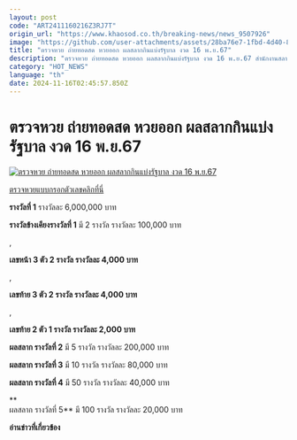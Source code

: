 ```yaml
---
layout: post
code: "ART2411160216Z3RJ7T"
origin_url: "https://www.khaosod.co.th/breaking-news/news_9507926"
image: "https://github.com/user-attachments/assets/28ba76e7-1fbd-4d40-8564-96983587c48f"
title: "ตรวจหวย ถ่ายทอดสด หวยออก ผลสลากกินแบ่งรัฐบาล งวด 16 พ.ย.67"
description: "ตรวจหวย ถ่ายทอดสด หวยออก ผลสลากกินแบ่งรัฐบาล งวด 16 พ.ย.67 สำนักงานสลากกินแบ่งรัฐบาล ออกรางวัล อาคารออกรางวัล สนามบินน้ำ ตรวจ-เช็กผลสลากทุกรางวัลที่นี่"
category: "HOT_NEWS"
language: "th"
date: 2024-11-16T02:45:57.850Z
---
```


# ตรวจหวย ถ่ายทอดสด หวยออก ผลสลากกินแบ่งรัฐบาล งวด 16 พ.ย.67

[![ตรวจหวย ถ่ายทอดสด หวยออก ผลสลากกินแบ่งรัฐบาล งวด 16 พ.ย.67](https://www.khaosod.co.th/wpapp/uploads/2024/11/government-lottery.jpg "ตรวจหวย ถ่ายทอดสด หวยออก ผลสลากกินแบ่งรัฐบาล งวด 16 พ.ย.67")](https://www.khaosod.co.th/wpapp/uploads/2024/11/government-lottery.jpg)

[ตรวจหวยแบบกรอกตัวเลขคลิกที่นี่](https://www.khaosod.co.th/lottery)

**รางวัลที่ 1** รางวัลละ 6,000,000 บาท



**รางวัลข้างเคียงรางวัลที่ 1** มี 2 รางวัล รางวัลละ 100,000 บาท

,

**เลขหน้า 3 ตัว 2 รางวัล รางวัลละ 4,000 บาท**

,

**เลขท้าย 3 ตัว 2 รางวัล รางวัลละ 4,000 บาท**

,

**เลขท้าย 2 ตัว 1 รางวัล รางวัลละ 2,000 บาท**



**ผลสลาก รางวัลที่ 2** มี 5 รางวัล รางวัลละ 200,000 บาท



**ผลสลาก รางวัลที่ 3** มี 10 รางวัล รางวัลละ 80,000 บาท



**ผลสลาก รางวัลที่ 4** มี 50 รางวัล รางวัลละ 40,000 บาท

**  
ผลสลาก รางวัลที่ 5** มี 100 รางวัล รางวัลละ 20,000 บาท



**อ่านข่าวที่เกี่ยวข้อง**